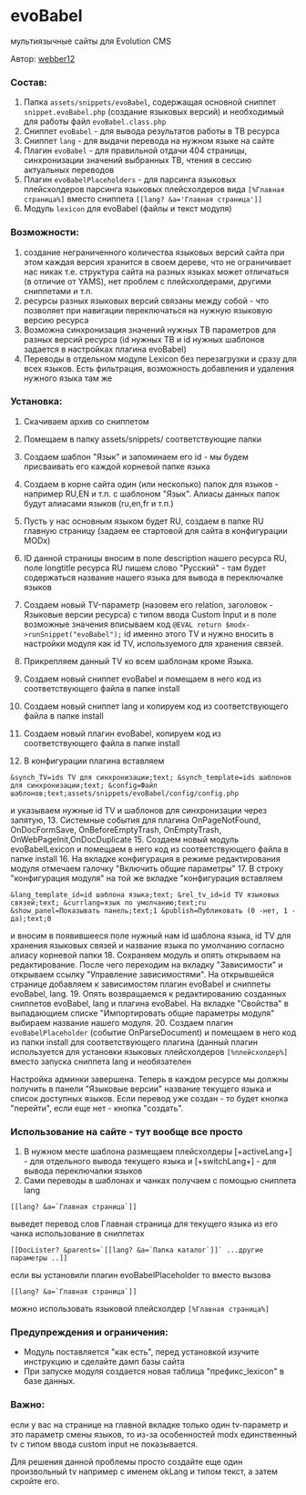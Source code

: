 # evoBabel #
мультиязычные сайты для Evolution CMS

Автор: [webber12](https://github.com/webber12)


### Состав:

1. Папка `assets/snippets/evoBabel`, содержащая основной сниппет `snippet.evoBabel.php` (создание языковых версий) и необходимый для работы файл `evoBabel.class.php`
2. Сниппет `evoBabel` - для вывода результатов работы в ТВ ресурса
3. Сниппет `lang` - для выдачи перевода на нужном языке на сайте
4. Плагин `evoBabel` - для правильной отдачи 404 страницы, синхронизации значений выбранных ТВ, чтения в сессию актуальных переводов
5. Плагин `evoBabelPlaceholders` - для парсинга языковых плейсхолдеров парсинга языковых плейсхолдеров вида `[%Главная страница%]` вместо сниппета `[[lang? &a='Главная страница']]`
6. Модуль `lexicon` для evoBabel (файлы и текст модуля)


### Возможности:

1. создание неграниченного количества языковых версий сайта
при этом каждая версия хранится в своем дереве, что не ограничивает нас никак
т.е. структура сайта на разных языках может отличаться (в отличие от YAMS), нет проблем с плейсхолдерами, другими сниппетами и т.п.
2. ресурсы разных языковых версий связаны между собой - что позволяет при навигации переключаться на нужную языковую версию ресурса
3. Возможна синхронизация значений нужных ТВ параметров для разных версий ресурса (id нужных ТВ и id нужных шаблонов задается в настройках плагина evoBabel)
4. Переводы в отдельном модуле Lexicon без перезагрузки и сразу для всех языков. Есть фильтрация, возможность добавления и удаления нужного языка там же


### Установка:

1. Скачиваем архив со сниппетом
2. Помещаем в папку assets/snippets/ соответствующие папки
3. Создаем шаблон "Язык" и запоминаем его id - мы будем присваивать его каждой корневой папке языка
4. Создаем в корне сайта один (или несколько) папок для языков - например RU,EN и т.п. с шаблоном "Язык". Алиасы данных папок будут алиасами языков (ru,en,fr и т.п.)
5. Пусть у нас основным языком будет RU, создаем в папке RU главную страницу (задаем ее стартовой для сайта в конфигурации MODx)
6. ID данной страницы вносим в поле description нашего ресурса RU, поле longtitle ресурса RU пишем слово "Русский" - там будет содержаться название нашего языка для вывода в переключалке языков
7. Создаем новый TV-параметр (назовем его relation, заголовок - Языковые версии ресурса) с типом ввода Custom Input и в поле возможные значения вписываем код `@EVAL return $modx->runSnippet("evoBabel");`
id именно этого TV и нужно вносить в настройки модуля как id TV, используемого для хранения связей.
8. Прикрепляем данный TV ко всем шаблонам кроме Языка.

9. Создаем новый сниппет evoBabel и помещаем в него код из соответствующего файла в папке install
10. Создаем новый сниппет lang и копируем код из соответствующего файла в папке install
11. Создаем новый плагин evoBabel, копируем код из соответствующего файла в папке install
12. В конфигурации плагина вставляем
```
&synch_TV=ids TV для синхронизации;text; &synch_template=ids шаблонов для синхронизации;text; &config=Файл шаблонов;text;assets/snippets/evoBabel/config/config.php
```
 и указываем нужные id TV и шаблонов для синхронизации через запятую,
13. Системные события для плагина OnPageNotFound, OnDocFormSave, OnBeforeEmptyTrash, OnEmptyTrash, OnWebPageInit,OnDocDuplicate
15. Создаем новый модуль evoBabelLexicon и помещаем в него код из соответствующего файла в папке install
16. На вкладке конфигурация в режиме редактирования модуля отмечаем галочку "Включить общие параметры"
17. В строку "конфигурация модуля" на той же вкладке "конфигурация вставляем 
```
&lang_template_id=id шаблона языка;text; &rel_tv_id=id TV языковых связей;text; &currlang=язык по умолчанию;text;ru &show_panel=Показывать панель;text;1 &publish=Публиковать (0 -нет, 1 - да);text;0
```
и вносим в появившееся поле нужный нам id шаблона языка, id TV для хранения языковых связей и название языка по умолчанию согласно алиасу корневой папки
18. Сохраняем модуль и опять открываем на редактирование. После чего переходим на вкладку "Зависимости" и открываем ссылку "Управление зависимостями". На открывшейся странице добавляем к зависимостям плагин evoBabel и сниппеты evoBabel, lang.
19. Опять возвращаемся к редактированию созданных сниппетов evoBabel, lang и плагина evoBabel. На вкладке "Свойства" в выпадающием списке "Импортировать общие параметры модуля" выбираем название нашего модуля.
20. Создаем плагин `evoBabelPlaceholder` (событие OnParseDocument) и помещаем в него код из папки install для соответствующего плагина
(данный плагин используется для установки языковых плейсхолдеров `[%плейсхолдер%]` вместо запуска сниппета lang и необязателен

Настройка админки завершена. Теперь в каждом ресурсе мы должны получить в панели "Языковые версии" название текущего языка и список доступных языков.
Если перевод уже создан  - то будет кнопка "перейти", если еще нет - кнопка "создать".

### Использование на сайте - тут вообще все просто

1. В нужном месте шаблона размещаем плейсхолдеры [+activeLang+] - для отдельного вывода текущего языка и [+switchLang+] - для вывода переключалки языков
2. Сами переводы в шаблонах и чанках получаем с помощью сниппета lang
```
[[lang? &a=`Главная страница`]]
```
выведет перевод слов Главная страница для текущего языка из его чанка
использование в сниппетах 

```
[[DocLister? &parents=`[[lang? &a=`Папка каталог`]]` ...другие параметры ..]]
```
если вы установили плагин evoBabelPlaceholder то вместо вызова 
```
[[lang? &a=`Главная страница`]]
```
можно использовать языковой плейсхолдер `[%Главная страница%]`


### Предупреждения и ограничения:

*  Модуль поставляется "как есть", перед установкой изучите инструкцию и сделайте дамп базы сайта
*  При запуске модуля создается новая таблица "префикс_lexicon" в базе данных.

### Важно:

если у вас на странице на главной вкладке только один tv-параметр и это параметр смены языков, то из-за особенностей modx единственный
tv с типом ввода custom input не показывается.

Для решения данной проблемы просто создайте еще один произвольный tv например с именем okLang и типом текст, а затем скройте его.

